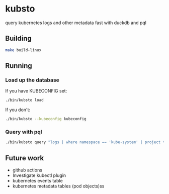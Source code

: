 # kubsto
query kubernetes logs and other metadata fast with duckdb and pql
## Building 

```sh
make build-linux
```

## Running

### Load up the database

If you have KUBECONFIG set:
```sh
./bin/kubsto load
```

If you don't:
```sh
./bin/kubsto --kubeconfig kubeconfig
```
### Query with pql

```sh
./bin/kubsto query "logs | where namespace == 'kube-system' | project time, log | where contains(log, 'error')"
```

## Future work

* github actions
* Investigate kubectl plugin
* kubernetes events table
* kubernetes metadata tables (pod objects)ss